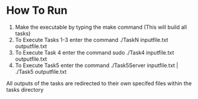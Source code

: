 # How To Run
1. Make the executable by typing the make command (This will build all tasks)
2. To Execute Tasks 1-3 enter the command ./TaskN inputfile.txt outputfile.txt
3. To Execute Task 4 enter the command sudo ./Task4 inputfile.txt outputfile.txt
4. To Execute Task5 enter the command ./Task5Server inputfile.txt | ./Task5 outputfile.txt

All outputs of the tasks are redirected to their own specifed files within the tasks directory